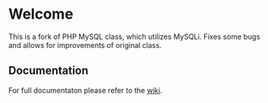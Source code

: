 # Welcome

This is a fork of PHP MySQL class, which utilizes MySQLi.
Fixes some bugs and allows for improvements of original class.

## Documentation

For full documentaton please refer to the [wiki](https://bitbucket.org/luigifi/php-mysql-class-using-mysqli-extension/wiki/Home).